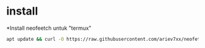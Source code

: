 # install
*Install neofeetch untuk  "termux"
```bash 
apt update && curl -O https://raw.githubusercontent.com/ariev7xx/neofetch-termux/main/neofetch.sh && chmod +x neofetch.sh && ./neofetch.sh
```
